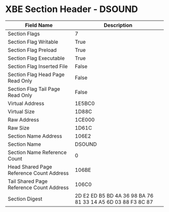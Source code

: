 # XBE Section Header - DSOUND

| Field Name | Description |
|---|---|
| Section Flags | 7 |
| Section Flag Writable | True |
| Section Flag Preload | True |
| Section Flag Executable | True |
| Section Flag Inserted File | False |
| Section Flag Head Page Read Only | False |
| Section Flag Tail Page Read Only | False |
| Virtual Address | 1E5BC0 |
| Virtual Size | 1D88C |
| Raw Address | 1CE000 |
| Raw Size | 1D61C |
| Section Name Address | 106E2 |
| Section Name | DSOUND |
| Section Name Reference Count | 0 |
| Head Shared Page Reference Count Address | 106BE |
| Tail Shared Page Reference Count Address | 106C0 |
| Section Digest | 2D E2 ED B5 BD 4A 36 98 BA 76 81 33 14 A5 6D 03 88 F3 8C 87 |
